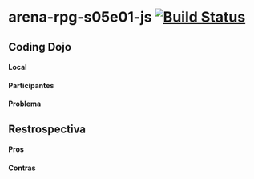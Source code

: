 # arena-rpg-s05e01-js [![Build Status](https://travis-ci.org/gpedro/arena-rpg.js.svg)](https://travis-ci.org/gpedro/arena-rpg.js)

## Coding Dojo

#### Local

#### Participantes

#### Problema

## Restrospectiva
#### Pros


#### Contras
